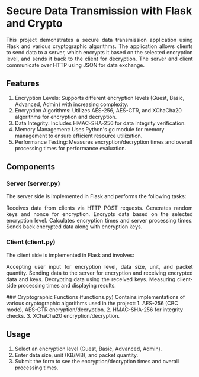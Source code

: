 # Secure Data Transmission with Flask and Crypto
<p align="justify">
This project demonstrates a secure data transmission application using Flask and various cryptographic algorithms. The application allows clients to send data to a server, which encrypts it based on the selected encryption level, and sends it back to the client for decryption. The server and client communicate over HTTP using JSON for data exchange.
</p>

## Features
1. Encryption Levels: Supports different encryption levels (Guest, Basic, Advanced, Admin) with increasing complexity.
2. Encryption Algorithms: Utilizes AES-256, AES-CTR, and XChaCha20 algorithms for encryption and decryption.
3. Data Integrity: Includes HMAC-SHA-256 for data integrity verification.
4. Memory Management: Uses Python's gc module for memory management to ensure efficient resource utilization.
5. Performance Testing: Measures encryption/decryption times and overall processing times for performance evaluation.

## Components
### Server (server.py)
The server side is implemented in Flask and performs the following tasks:
<p align="justify">
Receives data from clients via HTTP POST requests.
Generates random keys and nonce for encryption.
Encrypts data based on the selected encryption level.
Calculates encryption times and server processing times.
Sends back encrypted data along with encryption keys.
</p>

### Client (client.py)
The client side is implemented in Flask and involves:
<p align="justify">
Accepting user input for encryption level, data size, unit, and packet quantity.
Sending data to the server for encryption and receiving encrypted data and keys.
Decrypting data using the received keys.
Measuring client-side processing times and displaying results.
</p>
### Cryptographic Functions (functions.py)
Contains implementations of various cryptographic algorithms used in the project:
1. AES-256 (CBC mode), AES-CTR encryption/decryption.
2. HMAC-SHA-256 for integrity checks.
3. XChaCha20 encryption/decryption.

## Usage
1. Select an encryption level (Guest, Basic, Advanced, Admin).
2. Enter data size, unit (KB/MB), and packet quantity.
3. Submit the form to see the encryption/decryption times and overall processing times.

